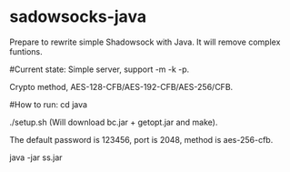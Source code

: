 sadowsocks-java
================

Prepare to rewrite simple Shadowsock with Java.
It will remove complex funtions.

#Current state:
Simple server, support -m -k -p.

Crypto method, AES-128-CFB/AES-192-CFB/AES-256/CFB.

#How to run:
cd  java

./setup.sh (Will download bc.jar + getopt.jar and make).

The default password is 123456, port is 2048, method is aes-256-cfb.

java -jar ss.jar
